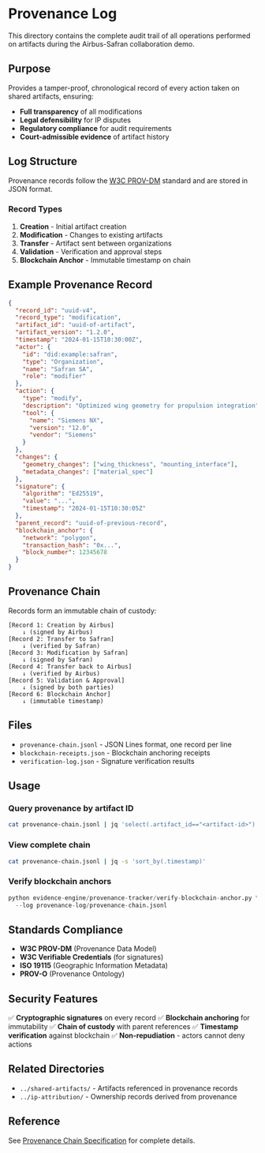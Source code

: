 # Provenance Log

This directory contains the complete audit trail of all operations performed on artifacts during the Airbus-Safran collaboration demo.

## Purpose

Provides a tamper-proof, chronological record of every action taken on shared artifacts, ensuring:
- **Full transparency** of all modifications
- **Legal defensibility** for IP disputes
- **Regulatory compliance** for audit requirements
- **Court-admissible evidence** of artifact history

## Log Structure

Provenance records follow the [W3C PROV-DM](https://www.w3.org/TR/prov-dm/) standard and are stored in JSON format.

### Record Types

1. **Creation** - Initial artifact creation
2. **Modification** - Changes to existing artifacts
3. **Transfer** - Artifact sent between organizations
4. **Validation** - Verification and approval steps
5. **Blockchain Anchor** - Immutable timestamp on chain

## Example Provenance Record

```json
{
  "record_id": "uuid-v4",
  "record_type": "modification",
  "artifact_id": "uuid-of-artifact",
  "artifact_version": "1.2.0",
  "timestamp": "2024-01-15T10:30:00Z",
  "actor": {
    "id": "did:example:safran",
    "type": "Organization",
    "name": "Safran SA",
    "role": "modifier"
  },
  "action": {
    "type": "modify",
    "description": "Optimized wing geometry for propulsion integration",
    "tool": {
      "name": "Siemens NX",
      "version": "12.0",
      "vendor": "Siemens"
    }
  },
  "changes": {
    "geometry_changes": ["wing_thickness", "mounting_interface"],
    "metadata_changes": ["material_spec"]
  },
  "signature": {
    "algorithm": "Ed25519",
    "value": "...",
    "timestamp": "2024-01-15T10:30:05Z"
  },
  "parent_record": "uuid-of-previous-record",
  "blockchain_anchor": {
    "network": "polygon",
    "transaction_hash": "0x...",
    "block_number": 12345678
  }
}
```

## Provenance Chain

Records form an immutable chain of custody:

```
[Record 1: Creation by Airbus]
    ↓ (signed by Airbus)
[Record 2: Transfer to Safran]
    ↓ (verified by Safran)
[Record 3: Modification by Safran]
    ↓ (signed by Safran)
[Record 4: Transfer back to Airbus]
    ↓ (verified by Airbus)
[Record 5: Validation & Approval]
    ↓ (signed by both parties)
[Record 6: Blockchain Anchor]
    ↓ (immutable timestamp)
```

## Files

- `provenance-chain.jsonl` - JSON Lines format, one record per line
- `blockchain-receipts.json` - Blockchain anchoring receipts
- `verification-log.json` - Signature verification results

## Usage

### Query provenance by artifact ID
```bash
cat provenance-chain.jsonl | jq 'select(.artifact_id=="<artifact-id>")'
```

### View complete chain
```bash
cat provenance-chain.jsonl | jq -s 'sort_by(.timestamp)'
```

### Verify blockchain anchors
```python
python evidence-engine/provenance-tracker/verify-blockchain-anchor.py \
  --log provenance-log/provenance-chain.jsonl
```

## Standards Compliance

- **W3C PROV-DM** (Provenance Data Model)
- **W3C Verifiable Credentials** (for signatures)
- **ISO 19115** (Geographic Information Metadata)
- **PROV-O** (Provenance Ontology)

## Security Features

✅ **Cryptographic signatures** on every record
✅ **Blockchain anchoring** for immutability
✅ **Chain of custody** with parent references
✅ **Timestamp verification** against blockchain
✅ **Non-repudiation** - actors cannot deny actions

## Related Directories

- `../shared-artifacts/` - Artifacts referenced in provenance records
- `../ip-attribution/` - Ownership records derived from provenance

## Reference

See [Provenance Chain Specification](../../../standards/v0.1/provenance-chain.md) for complete details.
